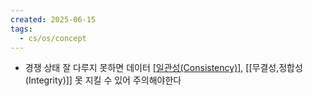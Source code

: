 ```yaml
---
created: 2025-06-15
tags:
  - cs/os/concept
---
```

- 경쟁 상태 잘 다루지 못하면 데이터 [[일관성(Consistency)]](=정합성), [[무결성,정합성(Integrity)]] 못 지킬 수 있어 주의해야한다